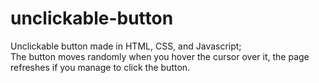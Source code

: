 # unclickable-button
Unclickable button made in HTML, CSS, and Javascript;
</br>
The button moves randomly when you hover the cursor over it, the page refreshes if you manage to click the button.
